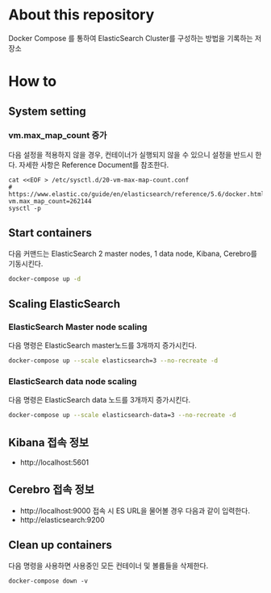 # About this repository
Docker Compose 를 통하여 ElasticSearch Cluster를 구성하는 방법을 기록하는 저장소

# How to

## System setting
### vm.max_map_count 증가
다음 설정을 적용하지 않을 경우, 컨테이너가 실행되지 않을 수 있으니 설정을 반드시 한다.
자세한 사항은 Reference Document를 참조한다.
```
cat <<EOF > /etc/sysctl.d/20-vm-max-map-count.conf 
# https://www.elastic.co/guide/en/elasticsearch/reference/5.6/docker.html
vm.max_map_count=262144
sysctl -p
```

## Start containers
다음 커맨드는 ElasticSearch 2 master nodes, 1 data node, Kibana, Cerebro를 기동시킨다.
```bash
docker-compose up -d
```

## Scaling ElasticSearch
### ElasticSearch Master node scaling
다음 명령은 ElasticSearch master노드를 3개까지 증가시킨다.
```bash
docker-compose up --scale elasticsearch=3 --no-recreate -d
```
### ElasticSearch data node scaling
다음 명령은 ElasticSearch data 노드를 3개까지 증가시킨다.
```bash
docker-compose up --scale elasticsearch-data=3 --no-recreate -d
```
## Kibana 접속 정보
- http://localhost:5601

## Cerebro 접속 정보
- http://localhost:9000
접속 시 ES URL을 물어볼 경우 다음과 같이 입력한다.
- http://elasticsearch:9200

## Clean up containers
다음 명령을 사용하면 사용중인 모든 컨테이너 및 볼륨들을 삭제한다.
```
docker-compose down -v
```

